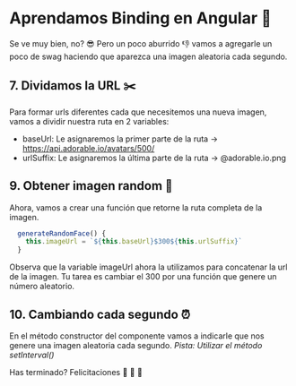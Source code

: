 # Aprendamos Binding en Angular :hatching_chick:

Se ve muy bien, no? :sunglasses: Pero un poco aburrido :thumbsdown: vamos a agregarle un poco de swag haciendo que aparezca una imagen aleatoria cada segundo.

## 7. Dividamos la URL :scissors:
Para formar urls diferentes cada que necesitemos una nueva imagen, vamos a dividir nuestra ruta en 2 variables:
- baseUrl: Le asignaremos la primer parte de la ruta -> https://api.adorable.io/avatars/500/
- urlSuffix: Le asignaremos la última parte de la ruta -> @adorable.io.png

## 9. Obtener imagen random :rice_scene:
Ahora, vamos a crear una función que retorne la ruta completa de la imagen.
```ts
  generateRandomFace() {
    this.imageUrl = `${this.baseUrl}$300${this.urlSuffix}`
  }
```

Observa que la variable imageUrl ahora la utilizamos para concatenar la url de la imagen. Tu tarea es cambiar el 300 por una función que genere un número aleatorio.

## 10. Cambiando cada segundo :alarm_clock:
En el método constructor del componente vamos a indicarle que nos genere una imagen aleatoria cada segundo. 
*Pista: Utilizar el método setInterval()*

Has terminado? Felicitaciones :clap: :clap: :clap:



